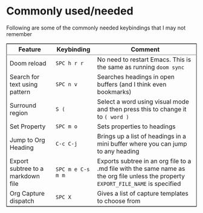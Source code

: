
# Commonly used/needed

Following are some of the commonly needed keybindings that I may not remember

<table border="2" cellspacing="0" cellpadding="6" rules="groups" frame="hsides">


<colgroup>
<col  class="org-left" />

<col  class="org-left" />

<col  class="org-left" />
</colgroup>
<thead>
<tr>
<th scope="col" class="org-left">Feature</th>
<th scope="col" class="org-left">Keybinding</th>
<th scope="col" class="org-left">Comment</th>
</tr>
</thead>

<tbody>
<tr>
<td class="org-left">Doom reload</td>
<td class="org-left"><code>SPC h r r</code></td>
<td class="org-left">No need to restart Emacs. This is the same as running <code>doom sync</code></td>
</tr>


<tr>
<td class="org-left">Search for text using pattern</td>
<td class="org-left"><code>SPC n v</code></td>
<td class="org-left">Searches headings in open buffers (and I think even bookmarks)</td>
</tr>


<tr>
<td class="org-left">Surround region</td>
<td class="org-left"><code>S (</code></td>
<td class="org-left">Select a word using visual mode and then press this to change it to <code>( word )</code></td>
</tr>


<tr>
<td class="org-left">Set Property</td>
<td class="org-left"><code>SPC m o</code></td>
<td class="org-left">Sets properties to headings</td>
</tr>


<tr>
<td class="org-left">Jump to Org Heading</td>
<td class="org-left"><code>C-c C-j</code></td>
<td class="org-left">Brings up a list of headings in a mini buffer where you can jump to any heading</td>
</tr>


<tr>
<td class="org-left">Export subtree to a markdown file</td>
<td class="org-left"><code>SPC m e C-s m m</code></td>
<td class="org-left">Exports subtree in an org file to a .md file with the same name as the org file unless the property <code>EXPORT_FILE_NAME</code> is specified</td>
</tr>


<tr>
<td class="org-left">Org Capture dispatch</td>
<td class="org-left"><code>SPC X</code></td>
<td class="org-left">Gives a list of capture templates to choose from</td>
</tr>
</tbody>
</table>


